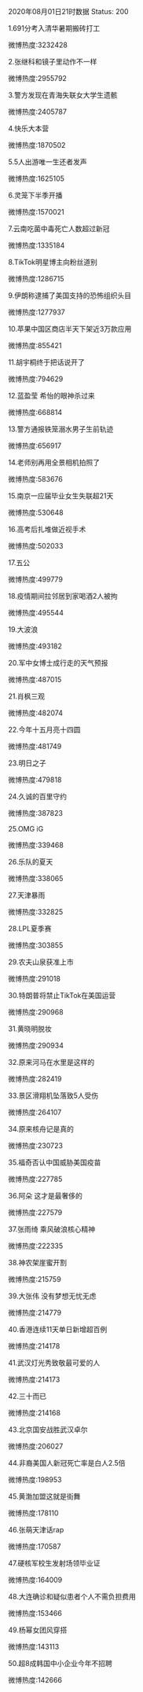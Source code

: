 2020年08月01日21时数据
Status: 200

1.691分考入清华暑期搬砖打工

微博热度:3232428

2.张继科和镜子里动作不一样

微博热度:2955792

3.警方发现在青海失联女大学生遗骸

微博热度:2405787

4.快乐大本营

微博热度:1870502

5.5人出游唯一生还者发声

微博热度:1625105

6.灵笼下半季开播

微博热度:1570021

7.云南吃菌中毒死亡人数超过新冠

微博热度:1335184

8.TikTok明星博主向粉丝道别

微博热度:1286715

9.伊朗称逮捕了美国支持的恐怖组织头目

微博热度:1277937

10.苹果中国区商店半天下架近3万款应用

微博热度:855421

11.胡宇桐终于把话说开了

微博热度:794629

12.蓝盈莹 希怡的眼神杀过来

微博热度:668814

13.警方通报铁笼溺水男子生前轨迹

微博热度:656917

14.老师别再用全景相机拍照了

微博热度:583676

15.南京一应届毕业女生失联超21天

微博热度:530648

16.高考后扎堆做近视手术

微博热度:502033

17.五公

微博热度:499779

18.疫情期间拉邻居到家喝酒2人被拘

微博热度:495544

19.大波浪

微博热度:493182

20.军中女博士成行走的天气预报

微博热度:487015

21.肖枫三观

微博热度:482074

22.今年十五月亮十四圆

微博热度:481749

23.明日之子

微博热度:479818

24.久诚的百里守约

微博热度:387823

25.OMG iG

微博热度:339468

26.乐队的夏天

微博热度:338065

27.天津暴雨

微博热度:332825

28.LPL夏季赛

微博热度:303855

29.农夫山泉获准上市

微博热度:291018

30.特朗普将禁止TikTok在美国运营

微博热度:290968

31.黄晓明脱妆

微博热度:290934

32.原来河马在水里是这样的

微博热度:282419

33.景区滑翔机坠落致5人受伤

微博热度:264107

34.原来核舟记是真的

微博热度:230723

35.福奇否认中国威胁美国疫苗

微博热度:227785

36.阿朵 这才是最奢侈的

微博热度:227579

37.张雨绮 乘风破浪核心精神

微博热度:222335

38.神农架崖蜜开割

微博热度:215759

39.大张伟 没有梦想无忧无虑

微博热度:214779

40.香港连续11天单日新增超百例

微博热度:214178

41.武汉灯光秀致敬最可爱的人

微博热度:214173

42.三十而已

微博热度:214168

43.北京国安战胜武汉卓尔

微博热度:206027

44.非裔美国人新冠死亡率是白人2.5倍

微博热度:198953

45.黄渤加盟这就是街舞

微博热度:178110

46.张萌天津话rap

微博热度:170587

47.硬核军校生发射场领毕业证

微博热度:164009

48.大连确诊和疑似患者个人不需负担费用

微博热度:153466

49.杨幂女团风穿搭

微博热度:143113

50.超8成韩国中小企业今年不招聘

微博热度:142666

